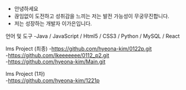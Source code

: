 - 안녕하세요
- 끊임없이 도전하고 성취감을 느끼는 저는 발전 가능성이 무궁무진합니다.
- 저는 성장하는 개발자 이가은입니다.

언어 및 도구
-Java / JavaScript / Html5 / CSS3 / Python / MySQL / React

lms Project (최종)
-https://github.com/hyeona-kim/0122p.git  
-https://github.com/lkeeeeeee/0112_p2.git  
-https://github.com/hyeona-kim/Main.git  

lms Project (1차)  
-https://github.com/hyeona-kim/1221p
